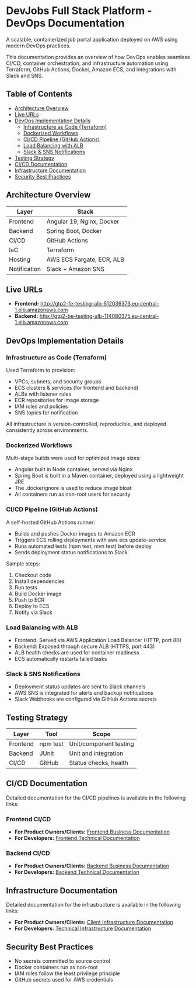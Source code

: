 # DevJobs Full Stack Platform - DevOps Documentation

A scalable, containerized job portal application deployed on AWS using modern DevOps practices.

This documentation provides an overview of how DevOps enables seamless CI/CD, container orchestration, and infrastructure automation using Terraform, GitHub Actions, Docker, Amazon ECS, and integrations with Slack and SNS.

## Table of Contents

- [Architecture Overview](#architecture-overview)
- [Live URLs](#live-urls)
- [DevOps Implementation Details](#devops-implementation-details)
  - [Infrastructure as Code (Terraform)](#infrastructure-as-code-terraform)
  - [Dockerized Workflows](#dockerized-workflows)
  - [CI/CD Pipeline (GitHub Actions)](#cicd-pipeline-github-actions)
  - [Load Balancing with ALB](#load-balancing-with-alb)
  - [Slack & SNS Notifications](#slack--sns-notifications)
- [Testing Strategy](#testing-strategy)
- [CI/CD Documentation](#cicd-documentation)
- [Infrastructure Documentation](#infrastructure-documentation)
- [Security Best Practices](#security-best-practices)

## Architecture Overview

| Layer | Stack |
|-------|-------|
| Frontend | Angular 19, Nginx, Docker |
| Backend | Spring Boot, Docker |
| CI/CD | GitHub Actions |
| IaC | Terraform |
| Hosting | AWS ECS Fargate, ECR, ALB |
| Notification | Slack + Amazon SNS |

## Live URLs

- **Frontend:** http://gtp2-fe-testing-alb-512036373.eu-central-1.elb.amazonaws.com
- **Backend:** http://gtp2-be-testing-alb-114080375.eu-central-1.elb.amazonaws.com

## DevOps Implementation Details

### Infrastructure as Code (Terraform)

Used Terraform to provision:

- VPCs, subnets, and security groups
- ECS clusters & services (for frontend and backend)
- ALBs with listener rules
- ECR repositories for image storage
- IAM roles and policies
- SNS topics for notification

All infrastructure is version-controlled, reproducible, and deployed consistently across environments.

### Dockerized Workflows

Multi-stage builds were used for optimized image sizes:

- Angular built in Node container, served via Nginx
- Spring Boot is built in a Maven container, deployed using a lightweight JRE
- The .dockerignore is used to reduce image bloat
- All containers run as non-root users for security

### CI/CD Pipeline (GitHub Actions)

A self-hosted GitHub Actions runner:

- Builds and pushes Docker images to Amazon ECR
- Triggers ECS rolling deployments with aws ecs update-service
- Runs automated tests (npm test, mvn test) before deploy
- Sends deployment status notifications to Slack

Sample steps:
1. Checkout code
2. Install dependencies
3. Run tests
4. Build Docker image
5. Push to ECR
6. Deploy to ECS
7. Notify via Slack

### Load Balancing with ALB

- Frontend: Served via AWS Application Load Balancer (HTTP, port 80)
- Backend: Exposed through secure ALB (HTTPS, port 443)
- ALB health checks are used for container readiness
- ECS automatically restarts failed tasks

### Slack & SNS Notifications

- Deployment status updates are sent to Slack channels
- AWS SNS is integrated for alerts and backup notifications
- Slack Webhooks are configured via GitHub Actions secrets

## Testing Strategy

| Layer | Tool | Scope |
|-------|------|-------|
| Frontend | npm test | Unit/component testing |
| Backend | JUnit | Unit and integration |
| CI/CD | GitHub | Status checks, health |


## CI/CD Documentation

Detailed documentation for the CI/CD pipelines is available in the following links:

### Frontend CI/CD
- **For Product Owners/Clients:** [Frontend Business Documentation](https://github.com/AmaliTech-Training-Academy/gtp2-devjobs-frontend/blob/development/cicd-documentation-business.md)
- **For Developers:** [Frontend Technical Documentation](https://github.com/AmaliTech-Training-Academy/gtp2-devjobs-frontend/blob/development/cicd-documentation-developers.md)

### Backend CI/CD
- **For Product Owners/Clients:** [Backend Business Documentation](https://github.com/AmaliTech-Training-Academy/gtp2-devjobs-backend/blob/develop/CICD-BUSINESS.md)
- **For Developers:** [Backend Technical Documentation](https://github.com/AmaliTech-Training-Academy/gtp2-devjobs-backend/blob/develop/CICD-TECHNICAL.md)

## Infrastructure Documentation

Detailed documentation for the infrastructure is available in the following links:

- **For Product Owners/Clients:** [Client Infrastructure Documentation](https://github.com/AmaliTech-Training-Academy/gtp2-devjobs-backend/blob/develop/infrastructure/README-CLIENT.md)
- **For Developers:** [Technical Infrastructure Documentation](https://github.com/AmaliTech-Training-Academy/gtp2-devjobs-backend/blob/develop/infrastructure/README.md)


## Security Best Practices

- No secrets committed to source control
- Docker containers run as non-root
- IAM roles follow the least privilege principle
- GitHub secrets used for AWS credentials

